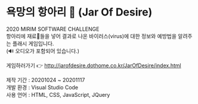 # 욕망의 항아리 🔮 (Jar Of Desire)
2020 MIRIM SOFTWARE CHALLENGE  
항아리에 재료🧪들을 넣어 결과로 나온 바이러스(virus)에 대한 정보와 예방법을 알려주는 플래시 게임입니다.  
(🔊 오디오가 포함되어 있습니다.)   
  
게임하러가기 👉 http://jarofdesire.dothome.co.kr/JarOfDesire/index.html  
  
제작 기간 : 20201024 ~ 20201117     
개발 환경 : Visual Studio Code  
사용 언어 : HTML, CSS, JavaScript, JQuery     

